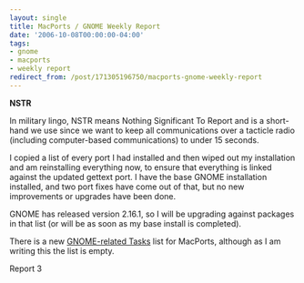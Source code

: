 ```yaml
---
layout: single
title: MacPorts / GNOME Weekly Report
date: '2006-10-08T00:00:00-04:00'
tags:
- gnome
- macports
- weekly report
redirect_from: /post/171305196750/macports-gnome-weekly-report
---
```

__NSTR__

In military lingo, NSTR means Nothing Significant To Report and is a short-hand we use since we want to keep all communications over a tacticle radio (including computer-based communications) to under 15 seconds.

I copied a list of every port I had installed and then wiped out my installation and am reinstalling everything now, to ensure that everything is linked against the updated gettext port. I have the base GNOME installation installed, and two port fixes have come out of that, but no new improvements or upgrades have been done.

GNOME has released version 2.16.1, so I will be upgrading against packages in that list (or will be as soon as my base install is completed).

There is a new [GNOME-related Tasks](http://svn.macosforge.org/projects/macports/query?status=new&amp;status=assigned&amp;status=reopened&amp;verbose=1&amp;keywords=%7EGNOME&amp;type=task&amp;order=priority) list for MacPorts, although as I am writing this the list is empty.

Report 3
